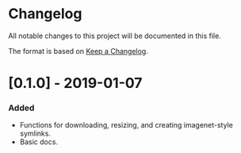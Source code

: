 # Changelog
All notable changes to this project will be documented in this file.

The format is based on [Keep a Changelog](http://keepachangelog.com/en/1.0.0/).

# [0.1.0] - 2019-01-07
### Added
- Functions for downloading, resizing, and creating imagenet-style symlinks.
- Basic docs.